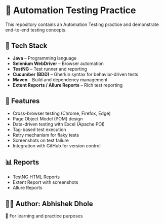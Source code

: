 # 🧪 Automation Testing Practice

This repository contains an Automation Testing practice and demonstrate end-to-end testing concepts.

## 🚀 Tech Stack
- **Java** – Programming language
- **Selenium WebDriver** – Browser automation
- **TestNG** – Test runner and reporting
- **Cucumber (BDD)** – Gherkin syntax for behavior-driven tests
- **Maven** – Build and dependency management
- **Extent Reports / Allure Reports** – Rich test reporting

## 📌 Features
- Cross-browser testing (Chrome, Firefox, Edge)
- Page Object Model (POM) design
- Data-driven testing with Excel (Apache POI)
- Tag-based test execution
- Retry mechanism for flaky tests
- Screenshots on test failure
- Integration with GitHub for version control

## 📊 Reports

- TestNG HTML Reports
- Extent Report with screenshots
- Allure Reports 

## 👨‍💻 Author: Abhishek Dhole
📌 For learning and practice purposes
